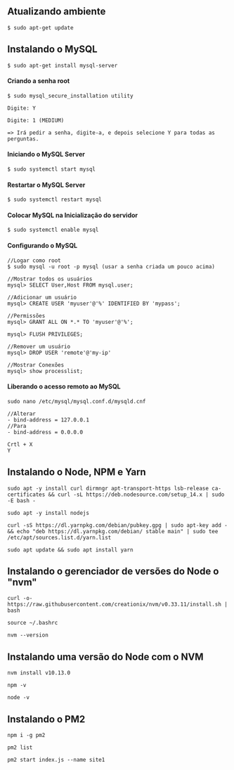 ## Atualizando ambiente
```$ sudo apt-get update```

## Instalando o MySQL
```$ sudo apt-get install mysql-server```

#### Criando a senha root
```
$ sudo mysql_secure_installation utility

Digite: Y

Digite: 1 (MEDIUM)

=> Irá pedir a senha, digite-a, e depois selecione Y para todas as perguntas.
```


#### Iniciando o MySQL Server
```$ sudo systemctl start mysql```

#### Restartar o MySQL Server
```$ sudo systemctl restart mysql```

#### Colocar MySQL na Inicialização do servidor
```$ sudo systemctl enable mysql```

#### Configurando o MySQL
```
//Logar como root
$ sudo mysql -u root -p mysql (usar a senha criada um pouco acima)

//Mostrar todos os usuários
mysql> SELECT User,Host FROM mysql.user;

//Adicionar um usuário
mysql> CREATE USER 'myuser'@'%' IDENTIFIED BY 'mypass';

//Permissões
mysql> GRANT ALL ON *.* TO 'myuser'@'%';

mysql> FLUSH PRIVILEGES;

//Remover um usuário
mysql> DROP USER 'remote'@'my-ip'

//Mostrar Conexões
mysql> show processlist;
```

#### Liberando o acesso remoto ao MySQL
```
sudo nano /etc/mysql/mysql.conf.d/mysqld.cnf

//Alterar
- bind-address = 127.0.0.1
//Para
- bind-address = 0.0.0.0

Crtl + X
Y
```

## Instalando o Node, NPM e Yarn

```
sudo apt -y install curl dirmngr apt-transport-https lsb-release ca-certificates && curl -sL https://deb.nodesource.com/setup_14.x | sudo -E bash -
```

```
sudo apt -y install nodejs
```

```
curl -sS https://dl.yarnpkg.com/debian/pubkey.gpg | sudo apt-key add - && echo "deb https://dl.yarnpkg.com/debian/ stable main" | sudo tee /etc/apt/sources.list.d/yarn.list
```

```
sudo apt update && sudo apt install yarn
```


## Instalando o gerenciador de versões do Node o "nvm"

```
curl -o- https://raw.githubusercontent.com/creationix/nvm/v0.33.11/install.sh | bash
```

```
source ~/.bashrc
```

```
nvm --version
```


## Instalando uma versão do Node com o NVM

```
nvm install v10.13.0
```

```
npm -v
```

```
node -v
```


## Instalando o PM2

```
npm i -g pm2
```

```
pm2 list
```

```
pm2 start index.js --name site1
```

